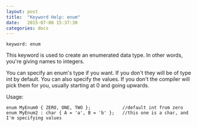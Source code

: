 ```yaml
---
layout: post
title:  "Keyword Help: enum"
date:   2015-07-08 15:37:30
categories: docs
---
```


	keyword: enum

This keyword is used to create an enumerated data type. In other words, you're giving names to integers.

You can specify an enum's type if you want. If you don't they will be of type int by default.
You can also specify the values. If you don't the compiler will pick them for you, usually starting at 0 and going upwards.

Usage:

	enum MyEnum0 { ZERO, ONE, TWO };			//default int from zero
	enum MyEnum2 : char { A = 'a', B = 'b' };	//this one is a char, and I'm specifying values
